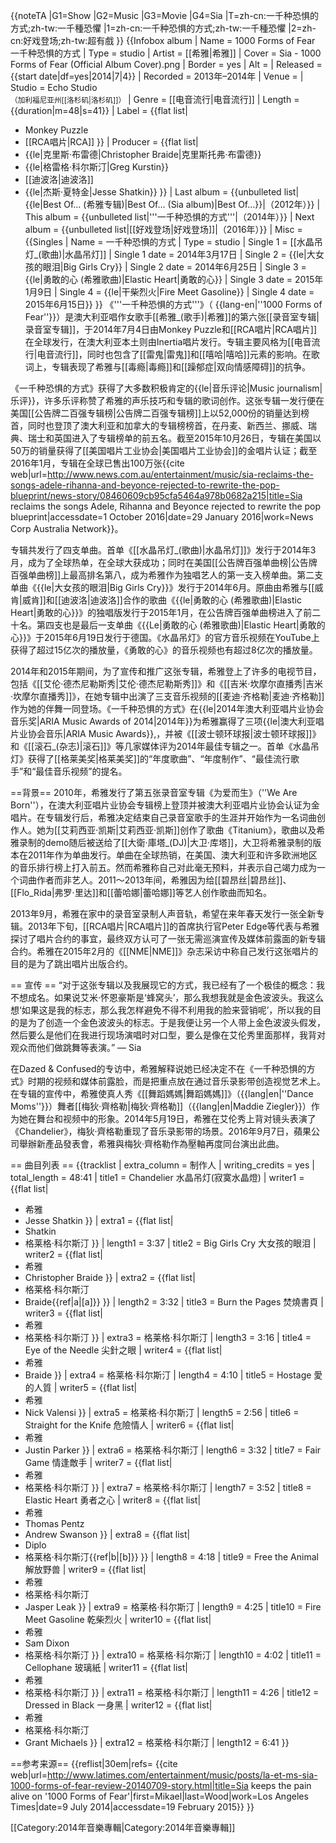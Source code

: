 {{noteTA
|G1=Show
|G2=Music
|G3=Movie
|G4=Sia
|T=zh-cn:一千种恐惧的方式;zh-tw:一千種恐懼
|1=zh-cn:一千种恐惧的方式;zh-tw:一千種恐懼
|2=zh-cn:好戏登场;zh-tw:超有戲
}}
{{Infobox album
| Name = 1000 Forms of Fear<br>一千种恐惧的方式
| Type = studio
| Artist = [[希雅|希雅]]
| Cover = Sia - 1000 Forms of Fear (Official Album Cover).png
| Border = yes
| Alt = 
| Released = {{start date|df=yes|2014|7|4}}
| Recorded   = 2013年–2014年
| Venue      =
| Studio     = Echo Studio<br /><small>（加利福尼亚州[[洛杉矶|洛杉矶]]）</small>
| Genre = [[电音流行|电音流行]]
| Length = {{duration|m=48|s=41}}
| Label = {{flat list|
* Monkey Puzzle
* [[RCA唱片|RCA]]
}}
| Producer = {{flat list|
* {{le|克里斯·布雷德|Christopher Braide|克里斯托弗·布雷德}}
* {{le|格雷格·科尔斯汀|Greg Kurstin}}
* [[迪波洛|迪波洛]]
* {{le|杰斯·夏特金|Jesse Shatkin}}
}}
| Last album = {{unbulleted list|{{le|Best Of... (希雅专辑)|Best Of... (Sia album)|Best Of...}}|（2012年）}}
| This album = {{unbulleted list|'''一千种恐惧的方式'''|（2014年）}}
| Next album = {{unbulleted list|[[好戏登场|好戏登场]]|（2016年）}}
| Misc = {{Singles
 | Name = 一千种恐惧的方式
 | Type = studio
 | Single 1 = [[水晶吊灯_(歌曲)|水晶吊灯]]
 | Single 1 date = 2014年3月17日
 | Single 2 = {{le|大女孩的眼泪|Big Girls Cry}}
 | Single 2 date = 2014年6月25日
 | Single 3 = {{le|勇敢的心 (希雅歌曲)|Elastic Heart|勇敢的心}}
 | Single 3 date = 2015年1月9日
 | Single 4 = {{le|干柴烈火|Fire Meet Gasoline}}
 | Single 4 date = 2015年6月15日}}
}}
《'''一千种恐惧的方式'''》（ {{lang-en|''1000 Forms of Fear''}}）是澳大利亚唱作女歌手[[希雅_(歌手)|希雅]]的第六张[[录音室专辑|录音室专辑]]，于2014年7月4日由Monkey Puzzle和[[RCA唱片|RCA唱片]]在全球发行，在澳大利亚本土则由Inertia唱片发行。专辑主要风格为[[电音流行|电音流行]]，同时也包含了[[雷鬼|雷鬼]]和[[嘻哈|嘻哈]]元素的影响。在歌词上，专辑表现了希雅与[[毒瘾|毒瘾]]和[[躁郁症|双向情感障碍]]的抗争。

《一千种恐惧的方式》获得了大多数积极肯定的{{le|音乐评论|Music journalism|乐评}}，许多乐评称赞了希雅的声乐技巧和专辑的歌词创作。这张专辑一发行便在美国[[公告牌二百强专辑榜|公告牌二百强专辑榜]]上以52,000份的销量达到榜首，同时也登顶了澳大利亚和加拿大的专辑榜榜首，在丹麦、新西兰、挪威、瑞典、瑞士和英国进入了专辑榜单的前五名。截至2015年10月26日，专辑在美国以50万的销量获得了[[美国唱片工业协会|美国唱片工业协会]]的金唱片认证；截至2016年1月，专辑在全球已售出100万张<ref name="wwsales">{{cite web|url=http://www.news.com.au/entertainment/music/sia-reclaims-the-songs-adele-rihanna-and-beyonce-rejected-to-rewrite-the-pop-blueprint/news-story/08460609cb95cfa5464a978b0682a215|title=Sia reclaims the songs Adele, Rihanna and Beyonce rejected to rewrite the pop blueprint|accessdate=1 October 2016|date=29 January 2016|work=News Corp Australia Network}}</ref>。

专辑共发行了四支单曲。首单《[[水晶吊灯_(歌曲)|水晶吊灯]]》发行于2014年3月，成为了全球热单，在全球大获成功；同时在美国[[公告牌百强单曲榜|公告牌百强单曲榜]]上最高排名第八，成为希雅作为独唱艺人的第一支入榜单曲。第二支单曲《{{le|大女孩的眼泪|Big Girls Cry}}》发行于2014年6月。原曲由希雅与[[威肯|威肯]]和[[迪波洛|迪波洛]]合作的歌曲《{{le|勇敢的心 (希雅歌曲)|Elastic Heart|勇敢的心}}》的独唱版发行于2015年1月，在公告牌百强单曲榜进入了前二十名。第四支也是最后一支单曲《{{Le|勇敢的心 (希雅歌曲)|Elastic Heart|勇敢的心}}》于2015年6月19日发行于德国。《水晶吊灯》的官方音乐视频在YouTube上获得了超过15亿次的播放量，《勇敢的心》的音乐视频也有超过8亿次的播放量。

2014年和2015年期间，为了宣传和推广这张专辑，希雅登上了许多的电视节目，包括《[[艾伦·德杰尼勒斯秀|艾伦·德杰尼勒斯秀]]》和《[[吉米·坎摩尔直播秀|吉米·坎摩尔直播秀]]》，在她专辑中出演了三支音乐视频的[[麦迪·齐格勒|麦迪·齐格勒]]作为她的伴舞一同登场。《一千种恐惧的方式》在{{le|2014年澳大利亚唱片业协会音乐奖|ARIA Music Awards of 2014|2014年}}为希雅赢得了三项{{le|澳大利亚唱片业协会音乐|ARIA Music Awards}},，并被《[[波士顿环球报|波士顿环球报]]》和《[[滚石_(杂志)|滚石]]》等几家媒体评为2014年最佳专辑之一。首单《水晶吊灯》获得了[[格莱美奖|格莱美奖]]的“年度歌曲”、“年度制作”、“最佳流行歌手”和“最佳音乐视频”的提名。

==背景==
2010年，希雅发行了第五张录音室专辑《为爱而生》（''We Are Born''），在澳大利亚唱片业协会专辑榜上登顶并被澳大利亚唱片业协会认证为金唱片。在专辑发行后，希雅决定结束自己录音室歌手的生涯并开始作为一名词曲创作人。她为[[艾莉西亚·凯斯|艾莉西亚·凯斯]]创作了歌曲《Titanium》，歌曲以及希雅录制的demo随后被送给了[[大衛·庫塔_(DJ)|大卫·库塔]]，大卫将希雅录制的版本在2011年作为单曲发行。单曲在全球热销，在美国、澳大利亚和许多欧洲地区的音乐排行榜上打入前五。然而希雅称自己对此毫无预料，并表示自己竭力成为一个词曲作者而非艺人。2011～2013年间，希雅因为给[[碧昂丝|碧昂丝]]、[[Flo_Rida|弗罗·里达]]和[[蕾哈娜|蕾哈娜]]等艺人创作歌曲而知名。

2013年9月，希雅在家中的录音室录制人声音轨，希望在来年春天发行一张全新专辑。2013年下旬，[[RCA唱片|RCA唱片]]的首席执行官Peter Edge等代表与希雅探讨了唱片合约的事宜，最终双方认可了一张无需巡演宣传及媒体前露面的新专辑合约。希雅在2015年2月的《[[NME|NME]]》杂志采访中称自己发行这张唱片的目的是为了跳出唱片出版合约。

== 宣传 ==
“对于这张专辑以及我展现它的方式，我已经有了一个极佳的概念：我不想成名。如果说艾米·怀恩豪斯是‘蜂窝头’，那么我想我就是金色波波头。我这么想‘如果这是我的标志，那么我怎样避免不得不利用我的脸来营销呢’，所以我的目的是为了创造一个金色波波头的标志。于是我便让另一个人带上金色波波头假发，然后要么是他们在我进行现场演唱时对口型，要么是像在艾伦秀里面那样，我背对观众而他们做跳舞等表演。”
— Sia

在Dazed & Confused的专访中，希雅解释说她已经决定不在《一千种恐惧的方式》时期的视频和媒体前露脸，而是把重点放在通过音乐录影带创造视觉艺术上。在专辑的宣传中，希雅使真人秀《[[舞蹈媽媽|舞蹈媽媽]]》（{{lang|en|''Dance Moms''}}）舞者[[梅狄·齊格勒|梅狄·齊格勒]]（{{lang|en|Maddie Ziegler}}）作为她在舞台和视频中的形象。2014年5月19日，希雅在艾伦秀上背对镜头表演了《Chandelier》，梅狄·齊格勒重现了音乐录影带的场景。2016年9月7日，蘋果公司舉辦新產品發表會，希雅與梅狄·齊格勒作為壓軸再度同台演出此曲。

== 曲目列表 ==
{{tracklist
| extra_column = 制作人
| writing_credits = yes
| total_length = 48:41
| title1 = Chandelier 水晶吊灯(寂寞水晶燈)
| writer1 = {{flat list|
* 希雅
* Jesse Shatkin
}}
| extra1 = {{flat list|
* Shatkin
* 格莱格·科尔斯汀
}}
| length1 = 3:37
| title2 = Big Girls Cry 大女孩的眼泪
| writer2 = {{flat list|
* 希雅
* Christopher Braide
}}
| extra2 = {{flat list|
* 格莱格·科尔斯汀
* Braide{{ref|a|[a]}}
}}
| length2 = 3:32
| title3 = Burn the Pages 焚燒書頁
| writer3 = {{flat list|
* 希雅
* 格莱格·科尔斯汀
}}
| extra3 = 格莱格·科尔斯汀
| length3 = 3:16
| title4 = Eye of the Needle 尖針之眼
| writer4 = {{flat list|
* 希雅
* Braide
}}
| extra4 = 格莱格·科尔斯汀
| length4 = 4:10
| title5 = Hostage 愛的人質
| writer5 = {{flat list|
* 希雅
* Nick Valensi
}}
| extra5 = 格莱格·科尔斯汀
| length5 = 2:56
| title6 = Straight for the Knife 危險情人
| writer6 = {{flat list|
* 希雅
* Justin Parker
}}
| extra6 = 格莱格·科尔斯汀
| length6 = 3:32
| title7 = Fair Game 情逢敵手
| writer7 = {{flat list|
* 希雅
* 格莱格·科尔斯汀
}}
| extra7 = 格莱格·科尔斯汀
| length7 = 3:52
| title8 = Elastic Heart 勇者之心
| writer8 = {{flat list|
* 希雅
* Thomas Pentz
* Andrew Swanson
}}
| extra8 = {{flat list|
* Diplo
* 格莱格·科尔斯汀{{ref|b|[b]}}
}}
| length8 = 4:18
| title9 = Free the Animal 解放野兽
| writer9 = {{flat list|
* 希雅
* 格莱格·科尔斯汀
* Jasper Leak
}}
| extra9 = 格莱格·科尔斯汀
| length9 = 4:25
| title10 = Fire Meet Gasoline 乾柴烈火
| writer10 = {{flat list|
* 希雅
* Sam Dixon
* 格莱格·科尔斯汀
}}
| extra10 = 格莱格·科尔斯汀
| length10 = 4:02
| title11 = Cellophane 玻璃紙
| writer11 = {{flat list|
* 希雅
* 格莱格·科尔斯汀
}}
| extra11 = 格莱格·科尔斯汀
| length11 = 4:26
| title12 = Dressed in Black 一身黑
| writer12 = {{flat list|
* 希雅
* 格莱格·科尔斯汀
* Grant Michaels
}}
| extra12 = 格莱格·科尔斯汀
| length12 = 6:41
}}

==参考来源==
{{reflist|30em|refs=
<ref name="LATimes">{{cite web|url=http://www.latimes.com/entertainment/music/posts/la-et-ms-sia-1000-forms-of-fear-review-20140709-story.html|title=Sia keeps the pain alive on '1000 Forms of Fear'|first=Mikael|last=Wood|work=Los Angeles Times|date=9 July 2014|accessdate=19 February 2015}}</ref>
}}

[[Category:2014年音樂專輯|Category:2014年音樂專輯]]